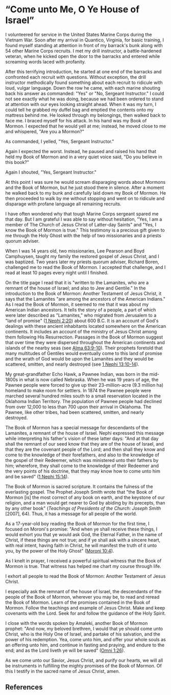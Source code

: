 # “Come unto Me, O Ye House of Israel”

I volunteered for service in the United States Marine Corps during the Vietnam
War. Soon after my arrival in Quantico, Virginia, for basic training, I found
myself standing at attention in front of my barrack's bunk along with 54 other
Marine Corps recruits. I met my drill instructor, a battle-hardened veteran,
when he kicked open the door to the barracks and entered while screaming words
laced with profanity.

After this terrifying introduction, he started at one end of the barracks and
confronted each recruit with questions. Without exception, the drill
instructor methodically found something about each recruit to ridicule with
loud, vulgar language. Down the row he came, with each marine shouting back
his answer as commanded: "Yes" or "No, Sergeant Instructor." I could not see
exactly what he was doing, because we had been ordered to stand at attention
with our eyes looking straight ahead. When it was my turn, I could tell he
grabbed my duffel bag and emptied the contents onto my mattress behind me. He
looked through my belongings, then walked back to face me. I braced myself for
his attack. In his hand was my Book of Mormon. I expected that he would yell
at me; instead, he moved close to me and whispered, "Are you a Mormon?"

As commanded, I yelled, "Yes, Sergeant Instructor."

Again I expected the worst. Instead, he paused and raised his hand that held
my Book of Mormon and in a very quiet voice said, "Do you believe in this
book?"

Again I shouted, "Yes, Sergeant Instructor."

At this point I was sure he would scream disparaging words about Mormons and
the Book of Mormon, but he just stood there in silence. After a moment he
walked back to my bunk and carefully laid down my Book of Mormon. He then
proceeded to walk by me without stopping and went on to ridicule and disparage
with profane language all remaining recruits.

I have often wondered why that tough Marine Corps sergeant spared me that day.
But I am grateful I was able to say without hesitation, "Yes, I am a member of
The Church of Jesus Christ of Latter-day Saints" and "Yes, I know the Book of
Mormon is true." This testimony is a precious gift given to me through the
Holy Ghost with the help of two missionaries and a priests quorum adviser.

When I was 14 years old, two missionaries, Lee Pearson and Boyd Camphuysen,
taught my family the restored gospel of Jesus Christ, and I was baptized. Two
years later my priests quorum adviser, Richard Boren, challenged me to read
the Book of Mormon. I accepted that challenge, and I read at least 10 pages
every night until I finished.

On the title page I read that it is "written to the Lamanites, who are a
remnant of the house of Israel; and also to Jew and Gentile." In the
introduction to the Book of Mormon: Another Testament of Jesus Christ, it says
that the Lamanites "are among the ancestors of the American Indians." As I
read the Book of Mormon, it seemed to me that it was about my American Indian
ancestors. It tells the story of a people, a part of which were later
described as "Lamanites," who migrated from Jerusalem to a "land of promise"
([1 Nephi 2:20](/scriptures/bofm/1-ne/2.20?lang=eng#19)) about 600 B.C. It is
an account of God's dealings with these ancient inhabitants located somewhere
on the American continents. It includes an account of the ministry of Jesus
Christ among them following His Resurrection. Passages in the Book of Mormon
suggest that over time they were dispersed throughout the American continents
and islands of the nearby seas (see [Alma
63:9-10](/scriptures/bofm/alma/63.9-10?lang=eng#8)). Their prophets foretold
that many multitudes of Gentiles would eventually come to this land of promise
and the wrath of God would be upon the Lamanites and they would be scattered,
smitten, and nearly destroyed (see [1 Nephi
13:10-14](/scriptures/bofm/1-ne/13.10-14?lang=eng#9)).

My great-grandfather Echo Hawk, a Pawnee Indian, was born in the mid-1800s in
what is now called Nebraska. When he was 19 years of age, the Pawnee people
were forced to give up their 23-million-acre (9.3 million ha) homeland to make
room for settlers. In 1874 the Pawnee people were marched several hundred
miles south to a small reservation located in the Oklahoma Indian Territory.
The population of Pawnee people had declined from over 12,000 to less than 700
upon their arrival in Oklahoma. The Pawnee, like other tribes, had been
scattered, smitten, and nearly destroyed.

The Book of Mormon has a special message for descendants of the Lamanites, a
remnant of the house of Israel. Nephi expressed this message while
interpreting his father's vision of these latter days: "And at that day shall
the remnant of our seed know that they are of the house of Israel, and that
they are the covenant people of the Lord; and then shall they know and come to
the knowledge of their forefathers, and also to the knowledge of the gospel of
their Redeemer, which was ministered unto their fathers by him; wherefore,
they shall come to the knowledge of their Redeemer and the very points of his
doctrine, that they may know how to come unto him and be saved" ([1 Nephi
15:14](/scriptures/bofm/1-ne/15.14?lang=eng#13)).

The Book of Mormon is sacred scripture. It contains the fulness of the
everlasting gospel. The Prophet Joseph Smith wrote that "the Book of Mormon
[is] the most correct of any book on earth, and the keystone of our religion,
and a man would get nearer to God by abiding by its precepts, than by any
other book" (_Teachings of Presidents of the Church: Joseph Smith_ [2007],
64). Thus, it has a message for all people of the world.

As a 17-year-old boy reading the Book of Mormon for the first time, I focused
on Moroni's promise: "And when ye shall receive these things, I would exhort
you that ye would ask God, the Eternal Father, in the name of Christ, if these
things are not true; and if ye shall ask with a sincere heart, with real
intent, having faith in Christ, he will manifest the truth of it unto you, by
the power of the Holy Ghost" ([Moroni
10:4](/scriptures/bofm/moro/10.4?lang=eng#3)).

As I knelt in prayer, I received a powerful spiritual witness that the Book of
Mormon is true. That witness has helped me chart my course through life.

I exhort all people to read the Book of Mormon: Another Testament of Jesus
Christ.

I especially ask the remnant of the house of Israel, the descendants of the
people of the Book of Mormon, wherever you may be, to read and reread the Book
of Mormon. Learn of the promises contained in the Book of Mormon. Follow the
teachings and example of Jesus Christ. Make and keep covenants with the Lord.
Seek for and follow the guidance of the Holy Spirit.

I close with the words spoken by Amaleki, another Book of Mormon prophet: "And
now, my beloved brethren, I would that ye should come unto Christ, who is the
Holy One of Israel, and partake of his salvation, and the power of his
redemption. Yea, come unto him, and offer your whole souls as an offering unto
him, and continue in fasting and praying, and endure to the end; and as the
Lord liveth ye will be saved" ([Omni
1:26](/scriptures/bofm/omni/1.26?lang=eng#25)).

As we come unto our Savior, Jesus Christ, and purify our hearts, we will all
be instruments in fulfilling the mighty promises of the Book of Mormon. Of
this I testify in the sacred name of Jesus Christ, amen.

## References

